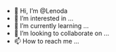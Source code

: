 - 👋 Hi, I’m @Lenoda
- 👀 I’m interested in ...
- 🌱 I’m currently learning ...
- 💞️ I’m looking to collaborate on ...
- 📫 How to reach me ...

<!---
Lenoda/Lenoda is a ✨ special ✨ repository because its `README.md` (this file) appears on your GitHub profile.
You can click the Preview link to take a look at your changes.
--->
